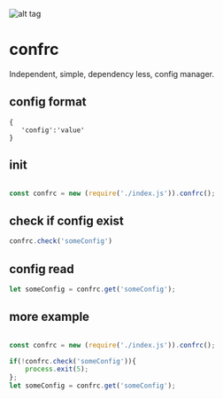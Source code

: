 ![alt tag](https://travis-ci.com/Soldy/confrc.svg?branch=master)


# confrc
Independent, simple, dependency less, config manager.


## config format 
```
{
   'config':'value'
}

```

## init
```javascript

const confrc = new (require('./index.js')).confrc();
```

## check if config exist
```javascript
confrc.check('someConfig')
```

## config read
```javascript
let someConfig = confrc.get('someConfig');

```



## more example
```javascript

const confrc = new (require('./index.js')).confrc();

if(!confrc.check('someConfig')){
    process.exit(5); 
};
let someConfig = confrc.get('someConfig');

```


